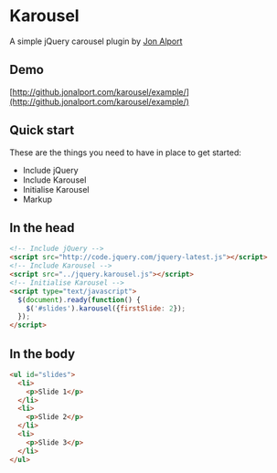 # Karousel

A simple jQuery carousel plugin by [Jon Alport](http://jonalport.com/)

## Demo

[http://github.jonalport.com/karousel/example/](http://github.jonalport.com/karousel/example/)

## Quick start

These are the things you need to have in place to get started:

* Include jQuery
* Include Karousel
* Initialise Karousel
* Markup

## In the head
```html
<!-- Include jQuery -->
<script src="http://code.jquery.com/jquery-latest.js"></script>
<!-- Include Karousel -->
<script src="../jquery.karousel.js"></script>
<!-- Initialise Karousel -->
<script type="text/javascript">
  $(document).ready(function() {
    $('#slides').karousel({firstSlide: 2});
  });
</script>
```
## In the body
```html
<ul id="slides">
  <li>
    <p>Slide 1</p>
  </li>
  <li>
    <p>Slide 2</p>
  </li>
  <li>
    <p>Slide 3</p>
  </li>
</ul>
```